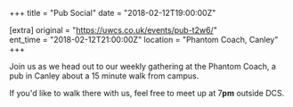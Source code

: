 +++
title = "Pub Social"
date = "2018-02-12T19:00:00Z"

[extra]
original = "https://uwcs.co.uk/events/pub-t2w6/"    
ent_time = "2018-02-12T21:00:00Z"
location = "Phantom Coach, Canley"
+++

Join us as we head out to our weekly gathering at the Phantom Coach, a pub in Canley about a 15 minute walk from campus.

  

If you'd like to walk there with us, feel free to meet up at 7**pm** outside DCS.


